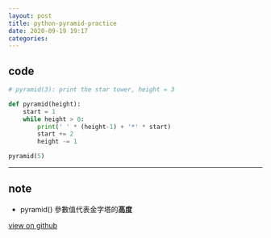 ```yaml
---
layout: post
title: python-pyramid-practice
date: 2020-09-19 19:17
categories:
---
```


## code

```python
# pyramid(3): print the star tower, height = 3

def pyramid(height):
    start = 1
    while height > 0:
        print(' ' * (height-1) + '*' * start)
        start += 2
        height -= 1

pyramid(5)
```

***

## note

* pyramid() 參數值代表金字塔的**高度**

[view on github](https://github.com/vuncrychen/pythonBasic/blob/master/funcstartower.py)
